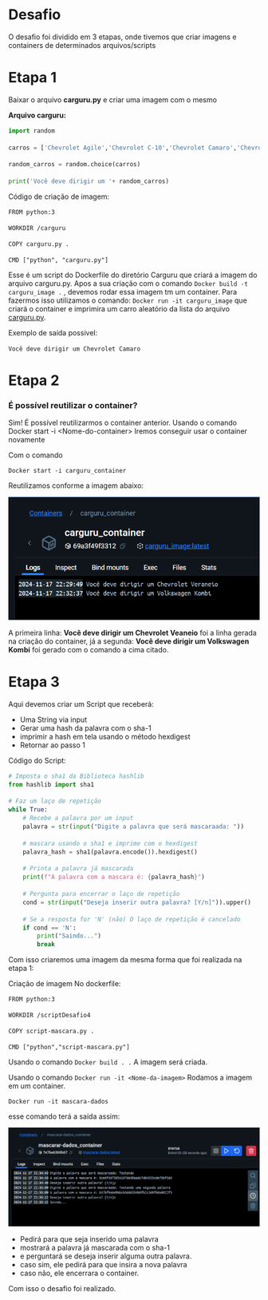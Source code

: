 # Desafio
O desafio foi dividido em 3 etapas, onde tivemos que criar imagens e containers de determinados arquivos/scripts

# Etapa 1
Baixar o arquivo **carguru.py** e criar uma imagem com o mesmo

**Arquivo carguru:**
```py
import random

carros = ['Chevrolet Agile','Chevrolet C-10','Chevrolet Camaro','Chevrolet Caravan','Chevrolet Celta','Chevrolet Chevette','Chevrolet Corsa','Chevrolet Covalt','Chevrolet D-20','Chevrolet Monza','Chevrolet Onix','Chevrolet Opala','Chevrolet Veraneio','Citroën C3','Fiat 147','Fiat Argo','Fiat Cronos','Fiat Mobi','Fiat Panorama','Ford Corcel','Ford Escort','Ford F-1000','Ford Ka','Ford Maverick','Honda City','Honda Fit','Hyundai Azera','Hyundai HB20','Hyundai IX-35','Hyundai Veloster','Peugeot 2008','Peugeot 206','Peugeot 208','Peugeot 3008','Peugeot 306','Peugeot 308','Renault Kwid','Renault Logan','Renault Sandero','Renault Twingo','Renault Zoe','Toyota Etios','Toyota Yaris ','Volkswagen Apolo','Volkswagen Bora','Volkswagen Brasilia   ','Volkswagen Fusca','Volkswagen Gol','Volkswagen Kombi','Volkswagen Parati','Volkswagen Passat','Volkswagen Polo','Volkswagen SP2','Volkswagen Santana','Volkswagen Voyage','Volkswagen up!']

random_carros = random.choice(carros)

print('Você deve dirigir um '+ random_carros)


```

Código de criação de imagem:
```docker
FROM python:3

WORKDIR /carguru

COPY carguru.py .

CMD ["python", "carguru.py"]
```

Esse é um script do Dockerfile do diretório Carguru que criará a imagem do arquivo carguru.py. Apos a sua criação com o comando ```Docker build -t carguru_image .``` , devemos rodar essa imagem tm um container. Para fazermos isso utilizamos o comando: ```Docker run -it carguru_image``` que criará o container e imprimira um carro aleatório da lista do arquivo [carguru.py](Carguru/carguru.py).

Exemplo de saída possivel: 

```Você deve dirigir um Chevrolet Camaro``` 

# Etapa 2 
### É possível reutilizar o container?
Sim! É possível reutilizarmos o container anterior. Usando o comando Docker start -i \<Nome-do-container> Iremos conseguir usar o container novamente

Com o comando 

```docker
Docker start -i carguru_container
```
Reutilizamos conforme a imagem abaixo:

![Container carguru](../evidencias/Carguru%20Docker.png)

A primeira linha: **Você deve dirigir um Chevrolet Veaneio** foi a linha gerada na criação do container, já a segunda: **Você deve dirigir um Volkswagen Kombi** foi gerado com o comando a cima citado.

# Etapa 3 
Aqui devemos criar um Script que receberá:
- Uma String via input
- Gerar uma hash da palavra com o sha-1
- imprimir a hash em tela usando o método hexdigest
- Retornar ao passo 1

Código do Script:
```py
# Imposta o sha1 da Biblioteca hashlib
from hashlib import sha1

# Faz um laço de repetição
while True:
    # Recebe a palavra por um input
    palavra = str(input("Digite a palavra que será mascaraada: "))

    # mascara usando o sha1 e imprime com o hexdigest
    palavra_hash = sha1(palavra.encode()).hexdigest()
    
    # Printa a palavra já mascarada
    print(f"A palavra com a mascara é: {palavra_hash}")

    # Pergunta para encerrar o laço de repetição
    cond = str(input("Deseja inserir outra palavra? [Y/n]")).upper()

    # Se a resposta for 'N' (não) O laço de repetição é cancelado
    if cond == 'N':
        print("Saindo...")
        break
```

Com isso criaremos uma imagem da mesma forma que foi realizada na etapa 1:

Criação de imagem No dockerfile:
```docker
FROM python:3

WORKDIR /scriptDesafio4

COPY script-mascara.py .

CMD ["python","script-mascara.py"]
```

Usando o comando ```Docker build . .``` A imagem será criada.

Usando o comando ```Docker run -it <Nome-da-imagem>``` Rodamos a imagem em um container.

```docker
Docker run -it mascara-dados
```

esse comando terá a saída assim:

![mascarar-dados](../evidencias/mascarar-dados%20Dcoker.png)

- Pedirá para que seja inserido uma palavra
- mostrará a palavra já mascarada com o sha-1
- e perguntará se deseja inserir alguma outra palavra.
- caso sim, ele pedirá para que insira a nova palavra
- caso não, ele encerrara o container.

Com isso o desafio foi realizado.